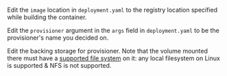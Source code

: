 Edit the `image` location in `deployment.yaml` to the registry location specified while building the container.

Edit the `provisioner` argument in the `args` field in `deployment.yaml` to be the provisioner's name you decided on.

Edit the backing storage for provisioner. Note that the volume mounted there must have a [supported file system](https://github.com/nfs-ganesha/nfs-ganesha/wiki/Fsalsupport#vfs) on it: any local filesystem on Linux is supported & NFS is not supported.

